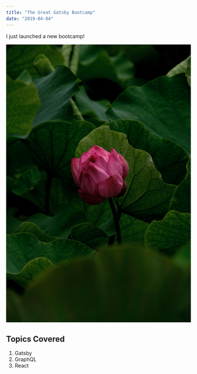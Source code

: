 ```yaml
---
title: "The Great Gatsby Bootcamp"
date: "2019-04-04"
---
```


I just launched a new bootcamp!

![Flower](./flower.jpeg)

## Topics Covered

1. Gatsby
2. GraphQL
3. React